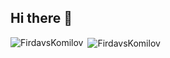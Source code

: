 ## Hi there 👋

<!--
**FirdavsKomilov/FirdavsKomilov** is a ✨ _special_ ✨ repository because its `README.md` (this file) appears on your GitHub profile.

Here are some ideas to get you started:

- 🔭 I’m currently working on ...
- 🌱 I’m currently learning ...
- 👯 I’m looking to collaborate on ...
- 🤔 I’m looking for help with ...
- 💬 Ask me about ...
- 📫 How to reach me: ...
- 😄 Pronouns: ...
- ⚡ Fun fact: ...
-->
<p><img align="left" src="https://github-readme-stats.vercel.app/api/top-langs?username=FirdavsKomilov&show_icons=true&locale=en&layout=compact&theme=github_dark&hide_border=true" alt="FirdavsKomilov" /></p>

<p>&nbsp;<img align="center" src="https://github-readme-stats.vercel.app/api?username=FirdavsKomilov&show_icons=true&locale=en&theme=github_dark&hide_border=true" alt="FirdavsKomilov" /></p>
